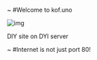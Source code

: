 ~
#Welcome to kof.uno

![img](https://i.imgur.com/i2kUhgC.png)

DIY site on DYI server


~
#Internet is not just port 80!
